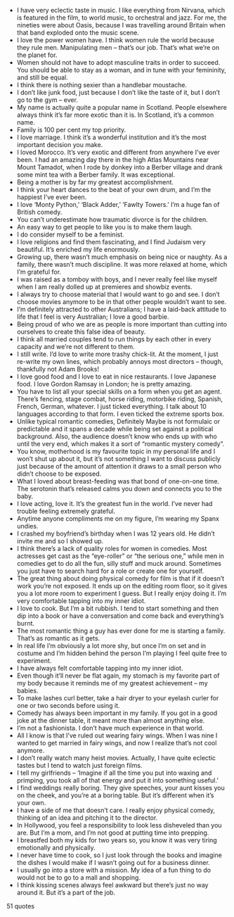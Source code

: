  - I have very eclectic taste in music. I like everything from Nirvana, which is featured in the film, to world music, to orchestral and jazz. For me, the nineties were about Oasis, because I was travelling around Britain when that band exploded onto the music scene.
 - I love the power women have. I think women rule the world because they rule men. Manipulating men – that’s our job. That’s what we’re on the planet for.
 - Women should not have to adopt masculine traits in order to succeed. You should be able to stay as a woman, and in tune with your femininity, and still be equal.
 - I think there is nothing sexier than a handlebar moustache.
 - I don’t like junk food, just because I don’t like the taste of it, but I don’t go to the gym – ever.
 - My name is actually quite a popular name in Scotland. People elsewhere always think it’s far more exotic than it is. In Scotland, it’s a common name.
 - Family is 100 per cent my top priority.
 - I love marriage. I think it’s a wonderful institution and it’s the most important decision you make.
 - I loved Morocco. It’s very exotic and different from anywhere I’ve ever been. I had an amazing day there in the high Atlas Mountains near Mount Tamadot, when I rode by donkey into a Berber village and drank some mint tea with a Berber family. It was exceptional.
 - Being a mother is by far my greatest accomplishment.
 - I think your heart dances to the beat of your own drum, and I’m the happiest I’ve ever been.
 - I love ‘Monty Python,’ ‘Black Adder,’ ‘Fawlty Towers.’ I’m a huge fan of British comedy.
 - You can’t underestimate how traumatic divorce is for the children.
 - An easy way to get people to like you is to make them laugh.
 - I do consider myself to be a feminist.
 - I love religions and find them fascinating, and I find Judaism very beautiful. It’s enriched my life enormously.
 - Growing up, there wasn’t much emphasis on being nice or naughty. As a family, there wasn’t much discipline. It was more relaxed at home, which I’m grateful for.
 - I was raised as a tomboy with boys, and I never really feel like myself when I am really dolled up at premieres and showbiz events.
 - I always try to choose material that I would want to go and see. I don’t choose movies anymore to be in that other people wouldn’t want to see.
 - I’m definitely attracted to other Australians; I have a laid-back attitude to life that I feel is very Australian; I love a good barbie.
 - Being proud of who we are as people is more important than cutting into ourselves to create this false idea of beauty.
 - I think all married couples tend to run things by each other in every capacity and we’re not different to them.
 - I still write. I’d love to write more trashy chick-lit. At the moment, I just re-write my own lines, which probably annoys most directors – though, thankfully not Adam Brooks!
 - I love good food and I love to eat in nice restaurants. I love Japanese food. I love Gordon Ramsay in London; he is pretty amazing.
 - You have to list all your special skills on a form when you get an agent. There’s fencing, stage combat, horse riding, motorbike riding, Spanish, French, German, whatever. I just ticked everything. I talk about 10 languages according to that form. I even ticked the extreme sports box.
 - Unlike typical romantic comedies, Definitely Maybe is not formulaic or predictable and it spans a decade while being set against a political background. Also, the audience doesn’t know who ends up with who until the very end, which makes it a sort of “romantic mystery comedy”.
 - You know, motherhood is my favourite topic in my personal life and I won’t shut up about it, but it’s not something I want to discuss publicly just because of the amount of attention it draws to a small person who didn’t choose to be exposed.
 - What I loved about breast-feeding was that bond of one-on-one time. The serotonin that’s released calms you down and connects you to the baby.
 - I love acting, love it. It’s the greatest fun in the world. I’ve never had trouble feeling extremely grateful.
 - Anytime anyone compliments me on my figure, I’m wearing my Spanx undies.
 - I crashed my boyfriend’s birthday when I was 12 years old. He didn’t invite me and so I showed up.
 - I think there’s a lack of quality roles for women in comedies. Most actresses get cast as the “eye-roller” or “the serious one,” while men in comedies get to do all the fun, silly stuff and muck around. Sometimes you just have to search hard for a role or create one for yourself.
 - The great thing about doing physical comedy for film is that if it doesn’t work you’re not exposed. It ends up on the editing room floor, so it gives you a lot more room to experiment I guess. But I really enjoy doing it. I’m very comfortable tapping into my inner idiot.
 - I love to cook. But I’m a bit rubbish. I tend to start something and then dip into a book or have a conversation and come back and everything’s burnt.
 - The most romantic thing a guy has ever done for me is starting a family. That’s as romantic as it gets.
 - In real life I’m obviously a lot more shy, but once I’m on set and in costume and I’m hidden behind the person I’m playing I feel quite free to experiment.
 - I have always felt comfortable tapping into my inner idiot.
 - Even though it’ll never be flat again, my stomach is my favorite part of my body because it reminds me of my greatest achievement – my babies.
 - To make lashes curl better, take a hair dryer to your eyelash curler for one or two seconds before using it.
 - Comedy has always been important in my family. If you got in a good joke at the dinner table, it meant more than almost anything else.
 - I’m not a fashionista. I don’t have much experience in that world.
 - All I know is that I’ve ruled out wearing fairy wings. When I was nine I wanted to get married in fairy wings, and now I realize that’s not cool anymore.
 - I don’t really watch many heist movies. Actually, I have quite eclectic tastes but I tend to watch just foreign films.
 - I tell my girlfriends – ‘Imagine if all the time you put into waxing and primping, you took all of that energy and put it into something useful.’
 - I find weddings really boring. They give speeches, your aunt kisses you on the cheek, and you’re at a boring table. But it’s different when it’s your own.
 - I have a side of me that doesn’t care. I really enjoy physical comedy, thinking of an idea and pitching it to the director.
 - In Hollywood, you feel a responsibility to look less disheveled than you are. But I’m a mom, and I’m not good at putting time into prepping.
 - I breastfed both my kids for two years so, you know it was very tiring emotionally and physically.
 - I never have time to cook, so I just look through the books and imagine the dishes I would make if I wasn’t going out for a business dinner.
 - I usually go into a store with a mission. My idea of a fun thing to do would not be to go to a mall and shopping.
 - I think kissing scenes always feel awkward but there’s just no way around it. But it’s a part of the job.

51 quotes
